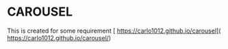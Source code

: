 # CAROUSEL
This is created for some requirement
[ https://carlo1012.github.io/carousel]( https://carlo1012.github.io/carousel/)
